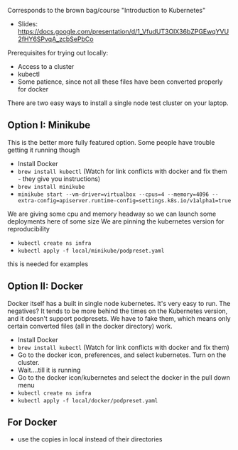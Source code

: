 Corresponds to the brown bag/course "Introduction to Kubernetes"
* Slides: https://docs.google.com/presentation/d/1_VfudUT3OlX36bZPGEwqYVU2fHY6SPvqA_zcbSePbCo

Prerequisites for trying out locally:

* Access to a cluster
* kubectl
* Some patience, since not all these files have been converted properly for docker

There are two easy ways to install a single node test cluster on your laptop.

Option I: Minikube
----

This is the better more fully featured option. Some people have trouble getting it running though

* Install Docker
* `brew install kubectl`
(Watch for link conflicts with docker and fix them - they give you instructions)
* `brew install minikube`
* `minikube start --vm-driver=virtualbox --cpus=4 --memory=4096 --extra-config=apiserver.runtime-config=settings.k8s.io/v1alpha1=true`

We are giving some cpu and memory headway so we can launch some deployments here of some size
We are pinning the kubernetes version for reproducibility

* `kubectl create ns infra`
* `kubectl apply -f local/minikube/podpreset.yaml`

this is needed for examples

Option II: Docker
-----
Docker itself has a built in single node kubernetes. It's very easy to run. The negatives? It tends
to be more behind the times on the Kubernetes version, and it doesn't support podpresets. We have to fake them, which means only certain converted files (all in the docker directory) work.

* Install Docker
* `brew install kubectl`
(Watch for link conflicts with docker and fix them)
* Go to the docker icon, preferences, and select kubernetes. Turn on the cluster.
* Wait....till it is running
* Go to the docker icon/kubernetes and select the docker in the pull down menu
* `kubectl create ns infra`
* `kubectl apply -f local/docker/podpreset.yaml`

For Docker
----
* use the copies in local instead of their directories

